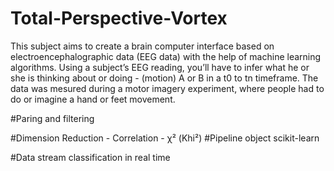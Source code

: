 # Total-Perspective-Vortex
This subject aims to create a brain computer interface based on electroencephalographic data (EEG data) with the help of machine learning algorithms. Using a subject’s EEG reading, you’ll have to infer what he or she is thinking about or doing - (motion) A or B in a t0 to tn timeframe. The data was mesured during a motor imagery experiment, where people had to do or imagine a hand or feet movement.

  #Paring and filtering
  
  #Dimension Reduction
    - Correlation
    -  χ² (Khi²)
  #Pipeline object scikit-learn

  #Data stream classification in real time
